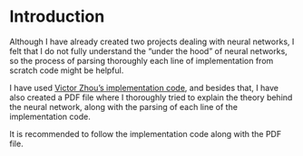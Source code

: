 # Introduction
Although I have already created two projects dealing with neural networks, I felt that I do not fully understand the “under the hood” of neural networks, so the process of parsing thoroughly each line of implementation from scratch code might be helpful.

I have used [Victor Zhou’s implementation code](https://victorzhou.com/blog/intro-to-neural-networks/), and besides that, I have also created a PDF file where I thoroughly tried to explain the theory behind the neural network, along with the parsing of each line of the implementation code.

It is recommended to follow the implementation code along with the PDF file.

